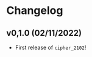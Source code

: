 # Changelog

<!--next-version-placeholder-->

## v0,1.0 (02/11/2022)

- First release of `cipher_2102`!
